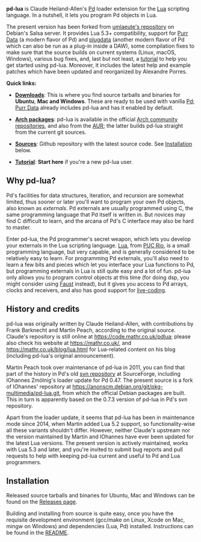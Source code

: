 
**pd-lua** is Claude Heiland-Allen's [Pd][] loader extension for the [Lua][] scripting language. In a nutshell, it lets you program Pd objects in Lua.

The present version has been forked from [umlaeute's repository](https://anonscm.debian.org/git/pkg-multimedia/pd-lua.git) on Debian's Salsa server. It provides Lua 5.3+ compatibility, support for [Purr Data][] (a modern flavor of Pd) and [plugdata][] (another modern flavor of Pd which can also be run as a plug-in inside a DAW), some compilation fixes to make sure that the source builds on current systems (Linux, macOS, Windows), various bug fixes, and, last but not least, a [tutorial][] to help you get started using pd-lua. Moreover, it includes the latest help and example patches which have been updated and reorganized by Alexandre Porres.

**Quick links:**

- [**Downloads**](https://github.com/agraef/pd-lua/releases): This is where you find source tarballs and binaries for **Ubuntu**, **Mac and Windows**. These are ready to be used with vanilla [Pd][]; [Purr Data][] already includes pd-lua and has it enabled by default.

- [**Arch packages**](https://www.archlinux.org/): pd-lua is available in the official [Arch community repositories](https://www.archlinux.org/packages/community/x86_64/pd-lua/), and also from the [AUR](https://aur.archlinux.org/packages/pd-lua-git/); the latter builds pd-lua straight from the current git sources.

- [**Sources**](https://github.com/agraef/pd-lua): Github repository with the latest source code. See [Installation](#installation) below.

- [**Tutorial**](https://agraef.github.io/pd-lua/tutorial/pd-lua-intro.html): **Start here** if you're a new pd-lua user.

## Why pd-lua?

Pd's facilities for data structures, iteration, and recursion are somewhat limited, thus sooner or later you'll want to program your own Pd objects, also known as *externals*. Pd externals are usually programmed using C, the same programming language that Pd itself is written in. But novices may find C difficult to learn, and the arcana of Pd's C interface may also be hard to master.

Enter pd-lua, the Pd programmer's secret weapon, which lets you develop your externals in the Lua scripting language. [Lua][], from [PUC Rio](http://www.puc-rio.br/), is a small programming language, but very capable, and is generally considered to be relatively easy to learn. For programming Pd externals, you'll also need to learn a few bits and pieces which let you interface your Lua functions to Pd, but programming externals in Lua is still quite easy and a lot of fun. pd-lua only allows you to program control objects at this time (for doing dsp, you might consider using [Faust][] instead), but it gives you access to Pd arrays, clocks and receivers, and also has good support for [live-coding](https://en.wikipedia.org/wiki/Live_coding).

## History and credits

pd-lua was originally written by Claude Heiland-Allen, with contributions by Frank Barknecht and Martin Peach, according to the original source. Claude's repository is still online at <https://code.mathr.co.uk/pdlua>; please also check his website at <https://mathr.co.uk/>, and <https://mathr.co.uk/blog/lua.html> for Lua-related content on his blog (including pd-lua's original announcement).

Martin Peach took over maintenance of pd-lua in 2011, you can find that part of the history in Pd's old [svn repository](https://sourceforge.net/p/pure-data/svn/HEAD/tree/trunk/externals/loaders/pdlua/) at SourceForge, including IOhannes Zmölnig's loader update for Pd 0.47. The present source is a fork of IOhannes' repository at <https://anonscm.debian.org/git/pkg-multimedia/pd-lua.git>, from which the official Debian packages are built. This in turn is apparently based on the 0.7.3 version of pd-lua in Pd's svn repository.

Apart from the loader update, it seems that pd-lua has been in maintenance mode since 2014, when Martin added Lua 5.2 support, so functionality-wise all these variants shouldn't differ. However, neither Claude's upstream nor the version maintained by Martin and IOhannes have ever been updated for the latest Lua versions. The present version is actively maintained, works with Lua 5.3 and later, and you're invited to submit bug reports and pull requests to help with keeping pd-lua current and useful to Pd and Lua programmers.

## Installation

Released source tarballs and binaries for Ubuntu, Mac and Windows can be found on the [Releases page](https://github.com/agraef/pd-lua/releases).

Building and installing from source is quite easy, once you have the requisite development environment (gcc/make on Linux, Xcode on Mac, mingw on Windows) and dependencies (Lua, Pd) installed. Instructions can be found in the [README](https://github.com/agraef/pd-lua/blob/master/README).

[Lua]: https://www.lua.org/
[Faust]: https://faust.grame.fr/
[Pd]: http://msp.ucsd.edu/software.html
[Purr Data]: https://agraef.github.io/purr-data/
[plugdata]: https://github.com/plugdata-team/plugdata
[tutorial]: https://agraef.github.io/pd-lua/tutorial/pd-lua-intro.html
[ELSE]: https://github.com/porres/pd-else

